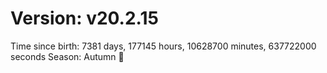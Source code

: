 # Version: v20.2.15
Time since birth: 7381 days, 177145 hours, 10628700 minutes, 637722000 seconds
Season: Autumn 🍁
